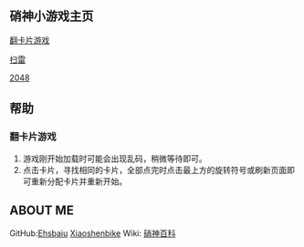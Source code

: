 ## 硝神小游戏主页  
 


[翻卡片游戏](https://ehsbaiu.github.io/games/html5-card-game/index.html)  
 
[扫雷](http://ehsbaiu.github.io/games/html5-minesweeper-game/index.html)

[2048](http://ehsbaiu.github.io/games/html5-2048-game/index.htm)

## 帮助
### 翻卡片游戏
1. 游戏刚开始加载时可能会出现乱码，稍微等待即可。
2. 点击卡片，寻找相同的卡片，全部点完时点击最上方的旋转符号或刷新页面即可重新分配卡片并重新开始。
## ABOUT ME
GitHub:[Ehsbaiu](https://github.com/ehsbaiu)
[Xiaoshenbike](https://github.com/xiaoshenbike)
Wiki:
[硝神百科](https://xiaoshenbike.fandom.com/zh-tw)
